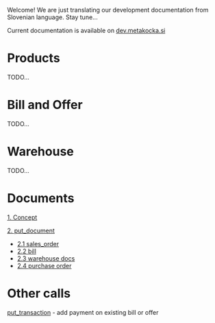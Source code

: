 Welcome!
We are just translating our development documentation from Slovenian language. Stay tune...

Current documentation is available on [dev.metakocka.si](http://dev.metakocka.si/eshop/index.html)

# Products
TODO...
# Bill and Offer
TODO...
# Warehouse
TODO...
# Documents
[1. Concept](documents_concept.md)

[2. put_document](documents_put_document.md)
* [2.1 sales_order](documents_put_document.md#21-sales_order)
* [2.2 bill](documents_put_document.md#22-bill)
* [2.3 warehouse docs](documents_put_document_whdocs.md)
* [2.4 purchase order](documents_put_document_purchase_order.md)

# Other calls
[put_transaction](put_transaction.md)  - add payment on existing bill or offer